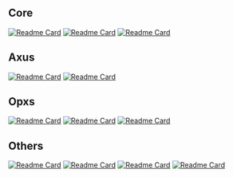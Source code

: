 ## Core
[![Readme Card](https://github-readme-stats.vercel.app/api/pin/?username=omnius-labs&repo=core-rs&theme=transparent)](https://github.com/omnius-labs/core-rs)
[![Readme Card](https://github-readme-stats.vercel.app/api/pin/?username=omnius-labs&repo=core-cs&theme=transparent)](https://github.com/omnius-labs/core-cs)
[![Readme Card](https://github-readme-stats.vercel.app/api/pin/?username=omnius-labs&repo=core-swift&theme=transparent)](https://github.com/omnius-labs/core-swift)

## Axus
[![Readme Card](https://github-readme-stats.vercel.app/api/pin/?username=omnius-labs&repo=axus-daemon-rs&theme=transparent)](https://github.com/omnius-labs/axus-daemon-rs)
[![Readme Card](https://github-readme-stats.vercel.app/api/pin/?username=omnius-labs&repo=axus-ui-desktop-cs&theme=transparent)](https://github.com/omnius-labs/axus-ui-desktop-cs)

## Opxs
[![Readme Card](https://github-readme-stats.vercel.app/api/pin/?username=omnius-labs&repo=opxs-apps-rs&theme=transparent)](https://github.com/omnius-labs/opxs-apps-rs)
[![Readme Card](https://github-readme-stats.vercel.app/api/pin/?username=omnius-labs&repo=opxs-web-ts&theme=transparent)](https://github.com/omnius-labs/opxs-web-ts)
[![Readme Card](https://github-readme-stats.vercel.app/api/pin/?username=omnius-labs&repo=opxs-infra&theme=transparent)](https://github.com/omnius-labs/opxs-infra)

## Others
[![Readme Card](https://github-readme-stats.vercel.app/api/pin/?username=lyrise&repo=image-classifier-cs&theme=transparent)](https://github.com/lyrise/image-classifier-cs)
[![Readme Card](https://github-readme-stats.vercel.app/api/pin/?username=lyrise&repo=tredir-rs&theme=transparent)](https://github.com/lyrise/tredir-rs)
[![Readme Card](https://github-readme-stats.vercel.app/api/pin/?username=lyrise&repo=uredir-rs&theme=transparent)](https://github.com/lyrise/uredir-rs)
[![Readme Card](https://github-readme-stats.vercel.app/api/pin/?username=lyrise&repo=fredir-rs&theme=transparent)](https://github.com/lyrise/fredir-rs)
